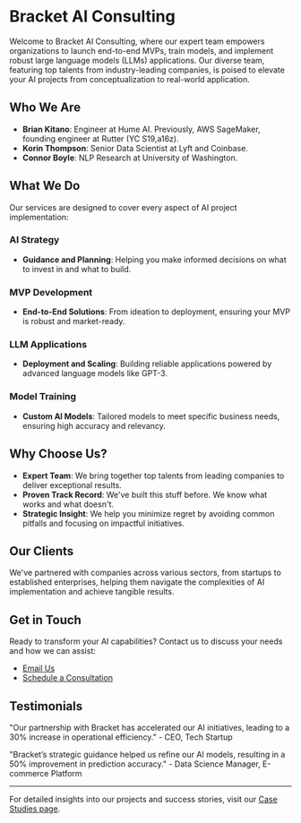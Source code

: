 # Bracket AI Consulting

Welcome to Bracket AI Consulting, where our expert team empowers organizations to launch end-to-end MVPs, train models, and implement robust large language models (LLMs) applications. Our diverse team, featuring top talents from industry-leading companies, is poised to elevate your AI projects from conceptualization to real-world application.

## Who We Are

- **Brian Kitano**: Engineer at Hume AI. Previously, AWS SageMaker, founding engineer at Rutter (YC S19,a16z). 
- **Korin Thompson**: Senior Data Scientist at Lyft and Coinbase.
- **Connor Boyle**: NLP Research at University of Washington.

## What We Do

Our services are designed to cover every aspect of AI project implementation:

### AI Strategy
- **Guidance and Planning**: Helping you make informed decisions on what to invest in and what to build.

### MVP Development
- **End-to-End Solutions**: From ideation to deployment, ensuring your MVP is robust and market-ready.

### LLM Applications
- **Deployment and Scaling**: Building reliable applications powered by advanced language models like GPT-3.

### Model Training
- **Custom AI Models**: Tailored models to meet specific business needs, ensuring high accuracy and relevancy.


## Why Choose Us?

- **Expert Team**: We bring together top talents from leading companies to deliver exceptional results.
- **Proven Track Record**: We've built this stuff before. We know what works and what doesn't.
- **Strategic Insight**: We help you minimize regret by avoiding common pitfalls and focusing on impactful initiatives.

## Our Clients

We've partnered with companies across various sectors, from startups to established enterprises, helping them navigate the complexities of AI implementation and achieve tangible results.

## Get in Touch

Ready to transform your AI capabilities? Contact us to discuss your needs and how we can assist:

- [Email Us](mailto:brian@bracketai.co)
- [Schedule a Consultation](https://cal.com/bracket-ai)

## Testimonials

"Our partnership with Bracket has accelerated our AI initiatives, leading to a 30% increase in operational efficiency." - CEO, Tech Startup

"Bracket’s strategic guidance helped us refine our AI models, resulting in a 50% improvement in prediction accuracy." - Data Science Manager, E-commerce Platform

---

For detailed insights into our projects and success stories, visit our [Case Studies page](./case-studies.md).
